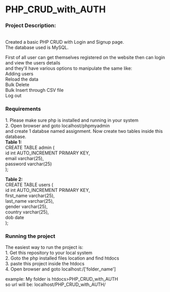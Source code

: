 # PHP_CRUD_with_AUTH


<h3>Project Description:</h3></br>
Created a basic PHP CRUD with Login and Signup page.</br>
The database used is MySQL.</br>

First of all user can get themselves registered on the website then can login and view the users details</br>
and they'll have various options to manipulate the same like:</br> 
Adding users</br>
Reload the data</br>
Bulk Delete</br>
Bulk Insert through CSV file</br>
Log out </br>

<h3>Requirements</h3>
1. Please make sure php is installed and running in your system</br>
2. Open browser and goto localhost/phpmyadmin</br>
   and create 1 databse named assignment. Now create two tables inside this database.</br>
   <b>Table 1:</b></br>
   CREATE TABLE admin (</br>
   id int AUTO_INCREMENT PRIMARY KEY,</br>
   email varchar(25),</br>
   password varchar(25)</br>
   );</br>
   
   <b>Table 2:</b></br>
   CREATE TABLE users ( </br>
   id int AUTO_INCREMENT PRIMARY KEY, </br>
   first_name varchar(25),</br>
   last_name varchar(25),</br>
   gender varchar(25),</br>
   country varchar(25),</br>
   dob date</br>
   );</br>

<h3>Running the project </h3>
The easiest way to run the project is:</br>
1. Get this repository to your local system</br>
2. Goto the php installed files location and find htdocs</br>
3. paste this project inside the htdocs </br>
4. Open browser and goto localhost:/['folder_name']</br>

example: My folder is htdocs>PHP_CRUD_with_AUTH</br>
         so url will be:  localhost/PHP_CRUD_with_AUTH/</br>
        
